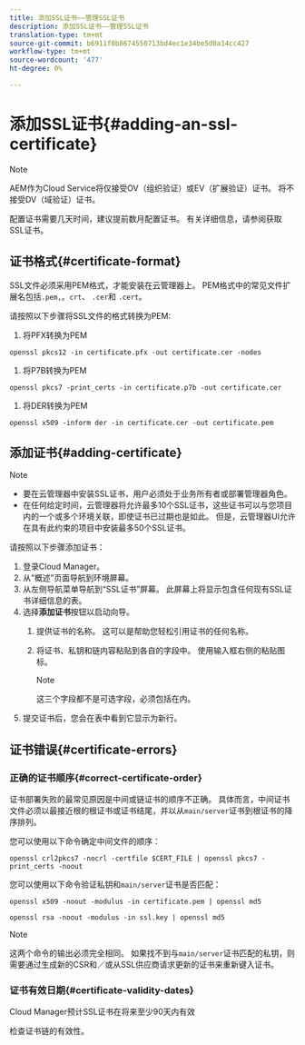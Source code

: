 ```yaml
---
title: 添加SSL证书——管理SSL证书
description: 添加SSL证书——管理SSL证书
translation-type: tm+mt
source-git-commit: b6911f0b8674550713bd4ec1e34be5d0a14cc427
workflow-type: tm+mt
source-wordcount: '477'
ht-degree: 0%

---
```



# 添加SSL证书{#adding-an-ssl-certificate}

>[!NOTE]
>AEM作为Cloud Service将仅接受OV（组织验证）或EV（扩展验证）证书。 将不接受DV（域验证）证书。

配置证书需要几天时间，建议提前数月配置证书。 有关详细信息，请参阅获取SSL证书。

## 证书格式{#certificate-format}

SSL文件必须采用PEM格式，才能安装在云管理器上。 PEM格式中的常见文件扩展名包括`.pem,`。`crt`、 `.cer`和 `.cert`。

请按照以下步骤将SSL文件的格式转换为PEM:

1. 将PFX转换为PEM

`openssl pkcs12 -in certificate.pfx -out certificate.cer -nodes`

1. 将P7B转换为PEM

`openssl pkcs7 -print_certs -in certificate.p7b -out certificate.cer`

1. 将DER转换为PEM

`openssl x509 -inform der -in certificate.cer -out certificate.pem`

## 添加证书{#adding-certificate}

>[!NOTE]
>* 要在云管理器中安装SSL证书，用户必须处于业务所有者或部署管理器角色。
>* 在任何给定时间，云管理器将允许最多10个SSL证书，这些证书可以与您项目内的一个或多个环境关联，即使证书已过期也是如此。 但是，云管理器UI允许在具有此约束的项目中安装最多50个SSL证书。


请按照以下步骤添加证书：

1. 登录Cloud Manager。
1. 从“概述”页面导航到环境屏幕。
1. 从左侧导航菜单导航到“SSL证书”屏幕。 此屏幕上将显示包含任何现有SSL证书详细信息的表。
1. 选择&#x200B;**添加证书**&#x200B;按钮以启动向导。
   1. 提供证书的名称。 这可以是帮助您轻松引用证书的任何名称。
   1. 将证书、私钥和链内容粘贴到各自的字段中。 使用输入框右侧的粘贴图标。

      >[!NOTE]
      >这三个字段都不是可选字段，必须包括在内。
1. 提交证书后，您会在表中看到它显示为新行。


## 证书错误{#certificate-errors}

### 正确的证书顺序{#correct-certificate-order}

证书部署失败的最常见原因是中间或链证书的顺序不正确。 具体而言，中间证书文件必须以最接近根的根证书或证书结尾，并以从`main/server`证书到根证书的降序排列。

您可以使用以下命令确定中间文件的顺序：

`openssl crl2pkcs7 -nocrl -certfile $CERT_FILE | openssl pkcs7 -print_certs -noout`

您可以使用以下命令验证私钥和`main/server`证书是否匹配：

`openssl x509 -noout -modulus -in certificate.pem | openssl md5`

`openssl rsa -noout -modulus -in ssl.key | openssl md5`

>[!NOTE]
>这两个命令的输出必须完全相同。 如果找不到与`main/server`证书匹配的私钥，则需要通过生成新的CSR和／或从SSL供应商请求更新的证书来重新键入证书。

### 证书有效日期{#certificate-validity-dates}

Cloud Manager预计SSL证书在将来至少90天内有效

检查证书链的有效性。
